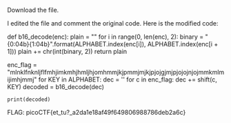 Download the file.

I edited the file and comment the original code. Here is the modified code:

def b16_decode(enc):
	plain = ""
	for i in range(0, len(enc), 2):
		binary = "{0:04b}{1:04b}".format(ALPHABET.index(enc[i]), ALPHABET.index(enc[i + 1]))
		plain += chr(int(binary, 2))
	return plain

enc_flag = "mlnklfnknljflfmhjimkmhjhmljhjomhmmjkjpmmjmjkjpjojgjmjpjojojnjojmmkmlmijimhjmmj"
for KEY in ALPHABET:
	dec = ''
	for c in enc_flag:
		dec += shift(c, KEY)
	decoded = b16_decode(dec)
	
	print(decoded)


FLAG: picoCTF{et_tu?_a2da1e18af49f649806988786deb2a6c}